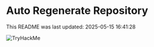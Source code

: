 # Auto Regenerate Repository

This README was last updated: 2025-05-15 16:41:28

 ![TryHackMe](https://tryhackme.com/badge/533634)